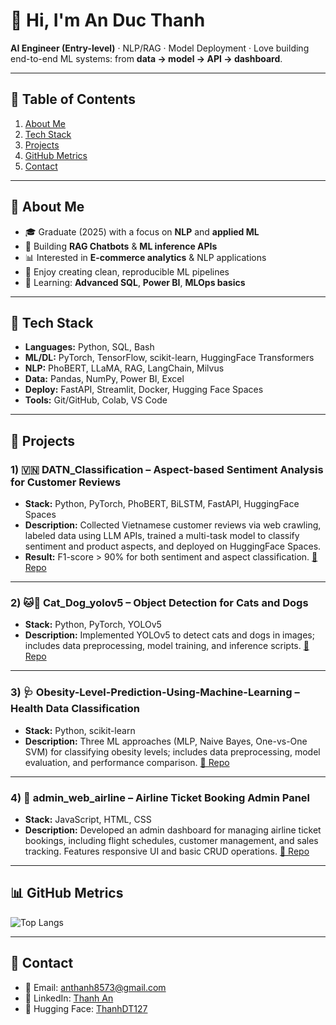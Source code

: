 # 👋 Hi, I'm **An Duc Thanh**

**AI Engineer (Entry-level)** · NLP/RAG · Model Deployment ·
Love building end-to-end ML systems: from **data → model → API → dashboard**.

---

## 📜 Table of Contents

1. [About Me](#-about-me)
2. [Tech Stack](#-tech-stack)
3. [Projects](#-projects)
4. [GitHub Metrics](#-github-metrics)
5. [Contact](#-contact)

---

## 🧭 About Me

* 🎓 Graduate (2025) with a focus on **NLP** and **applied ML**
* 🔭 Building **RAG Chatbots** & **ML inference APIs**
* 📊 Interested in **E-commerce analytics** & NLP applications
* 🧪 Enjoy creating clean, reproducible ML pipelines
* 🌱 Learning: **Advanced SQL**, **Power BI**, **MLOps basics**

---

## 🧰 Tech Stack

* **Languages:** Python, SQL, Bash
* **ML/DL:** PyTorch, TensorFlow, scikit-learn, HuggingFace Transformers
* **NLP:** PhoBERT, LLaMA, RAG, LangChain, Milvus
* **Data:** Pandas, NumPy, Power BI, Excel
* **Deploy:** FastAPI, Streamlit, Docker, Hugging Face Spaces
* **Tools:** Git/GitHub, Colab, VS Code

---

## 🚀 Projects

### 1) 🇻🇳 **DATN\_Classification** – Aspect-based Sentiment Analysis for Customer Reviews

* **Stack:** Python, PyTorch, PhoBERT, BiLSTM, FastAPI, HuggingFace Spaces
* **Description:** Collected Vietnamese customer reviews via web crawling, labeled data using LLM APIs, trained a multi-task model to classify sentiment and product aspects, and deployed on HuggingFace Spaces.
* **Result:** F1-score > 90% for both sentiment and aspect classification.
[🔗 Repo](https://github.com/ThanhDT127/DATN_Classification)

---

### 2) 🐱🐶 **Cat\_Dog\_yolov5** – Object Detection for Cats and Dogs

* **Stack:** Python, PyTorch, YOLOv5
* **Description:** Implemented YOLOv5 to detect cats and dogs in images; includes data preprocessing, model training, and inference scripts.
[🔗 Repo](https://github.com/ThanhDT127/Cat_Dog_yolov5)

---

### 3) 🩺 **Obesity-Level-Prediction-Using-Machine-Learning** – Health Data Classification

* **Stack:** Python, scikit-learn
* **Description:** Three ML approaches (MLP, Naive Bayes, One-vs-One SVM) for classifying obesity levels; includes data preprocessing, model evaluation, and performance comparison.
[🔗 Repo](https://github.com/ThanhDT127/Obesity-Level-Prediction-Using-Machine-Learning)

---

### 4) 🛫 **admin\_web\_airline** – Airline Ticket Booking Admin Panel

* **Stack:** JavaScript, HTML, CSS
* **Description:** Developed an admin dashboard for managing airline ticket bookings, including flight schedules, customer management, and sales tracking. Features responsive UI and basic CRUD operations.
[🔗 Repo](https://github.com/ThanhDT127/admin_web_airline)

---

## 📊 GitHub Metrics
![Top Langs](https://github-readme-stats.vercel.app/api/top-langs/?username=ThanhDT127\&layout=compact)

---

## 🤝 Contact

* 📧 Email: [anthanh8573@gmail.com](mailto:anthanh8573@gmail.com)
* 💼 LinkedIn: [Thanh An](https://www.linkedin.com/in/thanh-an-3b59bb28b/)
* 🤗 Hugging Face: [ThanhDT127]([https://huggingface.co/your-handle](https://huggingface.co/spaces/ThanhDT127/DATN))
